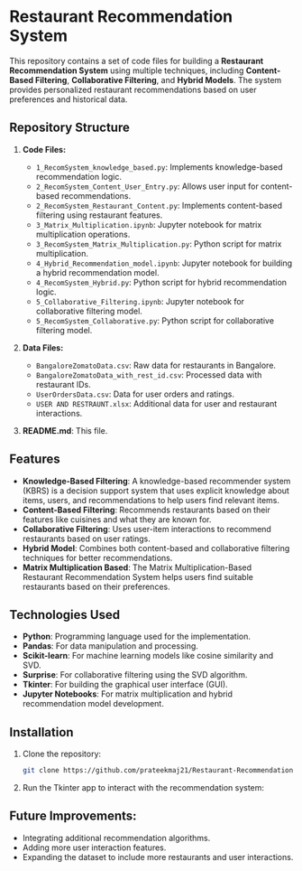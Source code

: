 # Restaurant Recommendation System

This repository contains a set of code files for building a **Restaurant Recommendation System** using multiple techniques, including **Content-Based Filtering**, **Collaborative Filtering**, and **Hybrid Models**. The system provides personalized restaurant recommendations based on user preferences and historical data.

## Repository Structure

1. **Code Files:**
   - `1_RecomSystem_knowledge_based.py`: Implements knowledge-based recommendation logic.
   - `2_RecomSystem_Content_User_Entry.py`: Allows user input for content-based recommendations.
   - `2_RecomSystem_Restaurant_Content.py`: Implements content-based filtering using restaurant features.
   - `3_Matrix_Multiplication.ipynb`: Jupyter notebook for matrix multiplication operations.
   - `3_RecomSystem_Matrix_Multiplication.py`: Python script for matrix multiplication.
   - `4_Hybrid_Recommendation_model.ipynb`: Jupyter notebook for building a hybrid recommendation model.
   - `4_RecomSystem_Hybrid.py`: Python script for hybrid recommendation logic.
   - `5_Collaborative_Filtering.ipynb`: Jupyter notebook for collaborative filtering model.
   - `5_RecomSystem_Collaborative.py`: Python script for collaborative filtering model.
   
2. **Data Files:**
   - `BangaloreZomatoData.csv`: Raw data for restaurants in Bangalore.
   - `BangaloreZomatoData_with_rest_id.csv`: Processed data with restaurant IDs.
   - `UserOrdersData.csv`: Data for user orders and ratings.
   - `USER AND RESTRAUNT.xlsx`: Additional data for user and restaurant interactions.

3. **README.md**: This file.

## Features

- **Knowledge-Based Filtering**:  A knowledge-based recommender system (KBRS) is a decision support system that uses explicit knowledge about items, users, and recommendations to help users find relevant items. 
- **Content-Based Filtering**: Recommends restaurants based on their features like cuisines and what they are known for.
- **Collaborative Filtering**: Uses user-item interactions to recommend restaurants based on user ratings.
- **Hybrid Model**: Combines both content-based and collaborative filtering techniques for better recommendations.
- **Matrix Multiplication Based**: The Matrix Multiplication-Based Restaurant Recommendation System helps users find suitable restaurants based on their preferences.

## Technologies Used

- **Python**: Programming language used for the implementation.
- **Pandas**: For data manipulation and processing.
- **Scikit-learn**: For machine learning models like cosine similarity and SVD.
- **Surprise**: For collaborative filtering using the SVD algorithm.
- **Tkinter**: For building the graphical user interface (GUI).
- **Jupyter Notebooks**: For matrix multiplication and hybrid recommendation model development.

## Installation

1. Clone the repository:
   ```bash
   git clone https://github.com/prateekmaj21/Restaurant-Recommendation-System.git

2. Run the Tkinter app to interact with the recommendation system:

## Future Improvements:
- Integrating additional recommendation algorithms.
- Adding more user interaction features.
- Expanding the dataset to include more restaurants and user interactions.
